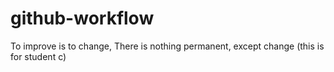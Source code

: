 # github-workflow
To improve is to change, There is nothing permanent, except change (this is for student c)